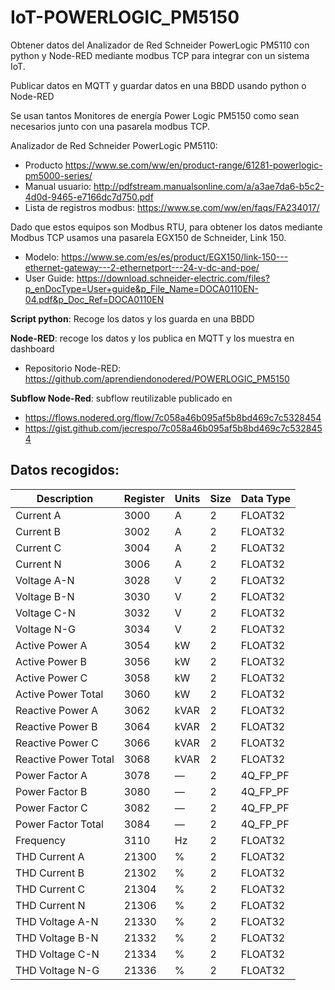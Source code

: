 # IoT-POWERLOGIC_PM5150
Obtener datos del Analizador de Red Schneider PowerLogic PM5110 con python y Node-RED mediante modbus TCP para integrar con un sistema IoT.

Publicar datos en MQTT y guardar datos en una BBDD usando python o Node-RED

Se usan tantos Monitores de energía Power Logic PM5150 como sean necesarios junto con una pasarela modbus TCP.

Analizador de Red Schneider PowerLogic PM5110:
- Producto https://www.se.com/ww/en/product-range/61281-powerlogic-pm5000-series/
- Manual usuario: http://pdfstream.manualsonline.com/a/a3ae7da6-b5c2-4d0d-9465-e7166dc7d750.pdf
- Lista de registros modbus: https://www.se.com/ww/en/faqs/FA234017/

Dado que estos equipos son Modbus RTU, para obtener los datos mediante Modbus TCP usamos una pasarela EGX150 de Schneider, Link 150.
- Modelo: https://www.se.com/es/es/product/EGX150/link-150---ethernet-gateway---2-ethernetport---24-v-dc-and-poe/
- User Guide: https://download.schneider-electric.com/files?p_enDocType=User+guide&p_File_Name=DOCA0110EN-04.pdf&p_Doc_Ref=DOCA0110EN

**Script python**: Recoge los datos y los guarda en una BBDD

**Node-RED**: recoge los datos y los publica en MQTT y los muestra en dashboard
- Repositorio Node-RED: https://github.com/aprendiendonodered/POWERLOGIC_PM5150

**Subflow Node-Red**: subflow reutilizable publicado en
- https://flows.nodered.org/flow/7c058a46b095af5b8bd469c7c5328454 
- https://gist.github.com/jecrespo/7c058a46b095af5b8bd469c7c5328454 

## Datos recogidos:

|Description|Register|Units|Size|Data Type|
|---|---|---|---|---|
|Current A | 3000 | A | 2 | FLOAT32 |
|Current B|3002|A|2|FLOAT32|
|Current C|3004|A|2|FLOAT32|
|Current N|3006|A|2|FLOAT32|
|Voltage A-N|3028|V|2|FLOAT32|
|Voltage B-N|3030|V|2|FLOAT32|
|Voltage C-N|3032|V|2|FLOAT32|
|Voltage N-G |3034|V|2|FLOAT32|
|Active Power A|3054|kW|2|FLOAT32|
|Active Power B|3056|kW|2|FLOAT32|
|Active Power C|3058|kW|2|FLOAT32|
|Active Power Total|3060|kW|2|FLOAT32|
|Reactive Power A|3062|kVAR|2|FLOAT32|
|Reactive Power B|3064|kVAR|2|FLOAT32|
|Reactive Power C|3066|kVAR|2|FLOAT32|
|Reactive Power Total|3068|kVAR|2|FLOAT32|
|Power Factor A|3078|—|2|4Q_FP_PF|
|Power Factor B|3080|—|2|4Q_FP_PF|
|Power Factor C|3082|—|2|4Q_FP_PF|
|Power Factor Total|3084|—|2|4Q_FP_PF|
|Frequency|3110|Hz|2|FLOAT32|
|THD Current A|21300|%|2|FLOAT32|
|THD Current B|21302|%|2|FLOAT32|
|THD Current C|21304|%|2|FLOAT32|
|THD Current N|21306|%|2|FLOAT32|
|THD Voltage A-N|21330|%|2|FLOAT32|
|THD Voltage B-N|21332|%|2|FLOAT32|
|THD Voltage C-N|21334|%|2|FLOAT32|
|THD Voltage N-G|21336|%|2|FLOAT32|
